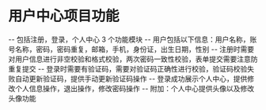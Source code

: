 # 用户中心项目功能

-- 包括注册，登录，个人中心 3 个功能模块
-- 用户包括以下信息：用户名称，账号名称，密码，密码重复，邮箱，手机，身份证，出生日期，性别
-- 注册时需要对用户信息进行非空校验和格式校验，两次密码一致性校验，表单提交需要注意防重复提交
-- 登录时需要有验证码，需要对验证码正确性进行校验，验证码校验失败自动更新验证码，提供手动更新验证码操作
-- 登录成功展示个人中心，提供修改个人信息操作，退出操作，修改密码操作
-- 附加：个人中心提供头像以及修改头像功能
